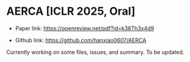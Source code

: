 # AERCA [ICLR 2025, Oral]
- Paper link: https://openreview.net/pdf?id=k38Th3x4d9

- Github link: https://github.com/hanxiao0607/AERCA

Currently working on some files, issues, and summary. To be updated.